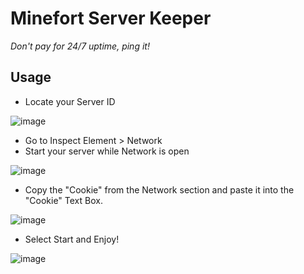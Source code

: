 # Minefort Server Keeper
*Don't pay for 24/7 uptime, ping it!*

## Usage

- Locate your Server ID

![image](https://github.com/Valenity/Minefort-Server-Keeper/assets/90345430/c2ea7116-90ce-4bf8-936f-8a06883eef9d)

- Go to Inspect Element > Network
- Start your server while Network is open

![image](https://github.com/Valenity/Minefort-Server-Keeper/assets/90345430/445a35b2-a4d6-4faf-8efe-a8d5c0308f18)

  
- Copy the "Cookie" from the Network section and paste it into the "Cookie" Text Box.

![image](https://github.com/Valenity/Minefort-Server-Keeper/assets/90345430/5b7f9c93-3ace-42a2-86d6-3f8943507c75)

- Select Start and Enjoy!

![image](https://github.com/Valenity/Minefort-Server-Keeper/assets/90345430/23b011ba-e421-4cbd-bb39-3204ee1f8cb5)
